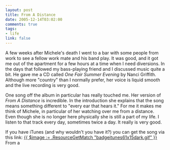 ```yaml
--- 
layout: post
title: From A Distance
date: 2005-12-14T03:02:00
comments: true
tags:
- life
link: false
---
```

A few weeks after Michele's death I went to a bar with some people from work to see a fellow work mate and his band play. It was good, and it got me out of  the apartment for a few hours at a time when I need diversions. In the days that followed my bass-playing friend and I discussed music quite a bit. He gave me a CD called <em>One Fair Summer Evening</em> by Nanci Griffith. Although more "country" than I normally prefer, her voice is liquid smooth and the live recording is very good.

One song off the album in particular has really touched me. Her version of <em>From A Distance</em> is incredible. In the introduction she explains that the song means something different to "every ear that hears it." For me it makes me think of Michele, in particular of her watching over me from a distance. Even though she is no longer here physically she is still a part of my life. I listen to that track every day, sometimes twice a day. It really is very good.

If you have iTunes (and why wouldn't you have it?) you can get the song via this link:
<a href="http://phobos.apple.com/WebObjects/MZStore.woa/wa/viewAlbum?selectedItemId=250249&amp;playListId=250255&amp;s=143441">
{{ $image := .ResourceGetMatch "badgeitunes61x15dark.gif" }}
<img src="{{ $image.RelPermalink }}" alt="From a Distance" height="15" width="61" >
</a>

